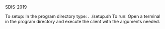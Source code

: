 SDIS-2019

To setup: In the program directory type: . ./setup.sh
To run: Open a terminal in the program directory and execute the client with the arguments needed.